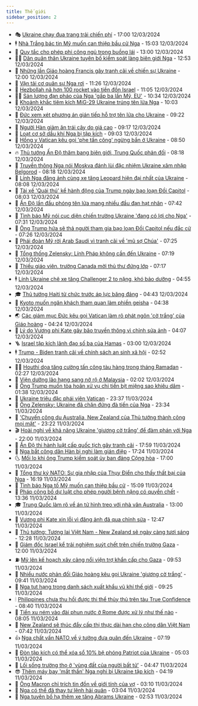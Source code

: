 ```yaml
---
title: Thế giới
sidebar_position: 2
---
```


<!-- vnexpress-the-gioi:START -->
- 🎭 [Ukraine chạy đua trang trải chiến phí](https://vnexpress.net/ukraine-chay-dua-trang-trai-chien-phi-4721179.html) - 17:00 12/03/2024
- 🕴 [Nhà Trắng bác tin Mỹ muốn can thiệp bầu cử Nga](https://vnexpress.net/nha-trang-bac-tin-my-muon-can-thiep-bau-cu-nga-4721556.html) - 15:03 12/03/2024
- 🤭 [Quy tắc cho phép phi công ngủ trong buồng lái](https://vnexpress.net/quy-tac-cho-phep-phi-cong-ngu-trong-buong-lai-4721181.html) - 13:00 12/03/2024
- 🧑‍💻 [Dân quân thân Ukraine tuyên bố kiểm soát làng biên giới Nga](https://vnexpress.net/dan-quan-than-ukraine-tuyen-bo-kiem-soat-lang-bien-gioi-nga-4721536.html) - 12:53 12/03/2024
- 🦏 [Những lần Giáo hoàng Francis gây tranh cãi về chiến sự Ukraine](https://vnexpress.net/nhung-lan-giao-hoang-francis-gay-tranh-cai-ve-chien-su-ukraine-4720902.html) - 12:00 12/03/2024
- 🦒 [Vận tải cơ quân sự Nga rơi](https://vnexpress.net/van-tai-co-quan-su-nga-roi-4721527.html) - 11:26 12/03/2024
- 🌈 [Hezbollah nã hơn 100 rocket vào tiền đồn Israel](https://vnexpress.net/hezbollah-na-hon-100-rocket-vao-tien-don-israel-4721521.html) - 11:05 12/03/2024
- 🧑‍🏫 [Sản lượng đạn pháo của Nga &#39;gấp ba lần Mỹ, EU&#39;](https://vnexpress.net/san-luong-dan-phao-cua-nga-gap-ba-lan-my-eu-4721131.html) - 10:34 12/03/2024
- 🐲 [Khoảnh khắc tiêm kích MiG-29 Ukraine trúng tên lửa Nga](https://vnexpress.net/khoanh-khac-tiem-kich-mig-29-ukraine-trung-ten-lua-nga-4721433.html) - 10:03 12/03/2024
- 🦒 [Đức xem xét phương án gián tiếp hỗ trợ tên lửa cho Ukraine](https://vnexpress.net/duc-xem-xet-phuong-an-gian-tiep-ho-tro-ten-lua-cho-ukraine-4721316.html) - 09:22 12/03/2024
- 🐻 [Người Hàn giảm ăn trái cây do giá cao](https://vnexpress.net/nguoi-han-giam-an-trai-cay-do-gia-cao-4721204.html) - 09:17 12/03/2024
- 🚀 [Loạt cơ sở dầu khí Nga bị tập kích](https://vnexpress.net/loat-co-so-dau-khi-nga-bi-tap-kich-4721407.html) - 09:03 12/03/2024
- 🥰 [Hồng y Vatican kêu gọi &#39;phe tấn công&#39; ngừng bắn ở Ukraine](https://vnexpress.net/hong-y-vatican-keu-goi-phe-tan-cong-ngung-ban-o-ukraine-4721412.html) - 08:50 12/03/2024
- 🔥 [Thủ tướng Ấn Độ thăm bang biên giới, Trung Quốc phản đối](https://vnexpress.net/thu-tuong-an-do-tham-bang-bien-gioi-trung-quoc-phan-doi-4721396.html) - 08:18 12/03/2024
- 🥳 [Truyền thông Nga nói Moskva đánh lùi đặc nhiệm Ukraine xâm nhập Belgorod](https://vnexpress.net/truyen-thong-nga-noi-moskva-danh-lui-dac-nhiem-ukraine-xam-nhap-belgorod-4721296.html) - 08:18 12/03/2024
- 💼 [Lính Nga đăng ảnh cùng xe tăng Leopard hiện đại nhất của Ukraine](https://vnexpress.net/linh-nga-dang-anh-cung-xe-tang-leopard-hien-dai-nhat-cua-ukraine-4721355.html) - 08:08 12/03/2024
- 🤡 [Tài xế &#39;Quái thú&#39; kể hành động của Trump ngày bạo loạn Đồi Capitol](https://vnexpress.net/tai-xe-quai-thu-ke-hanh-dong-cua-trump-ngay-bao-loan-doi-capitol-4721267.html) - 08:03 12/03/2024
- 🌁 [Ấn Độ lần đầu phóng tên lửa mang nhiều đầu đạn hạt nhân](https://vnexpress.net/an-do-lan-dau-phong-ten-lua-mang-nhieu-dau-dan-hat-nhan-4721374.html) - 07:42 12/03/2024
- 🤩 [Tình báo Mỹ nói cục diện chiến trường Ukraine &#39;đang có lợi cho Nga&#39;](https://vnexpress.net/tinh-bao-my-noi-cuc-dien-chien-truong-ukraine-dang-co-loi-cho-nga-4721190.html) - 07:31 12/03/2024
- 🎉 [Ông Trump hứa sẽ thả người tham gia bạo loạn Đồi Capitol nếu đắc cử](https://vnexpress.net/ong-trump-hua-se-tha-nguoi-tham-gia-bao-loan-doi-capitol-neu-dac-cu-4721325.html) - 07:26 12/03/2024
- 🎉 [Phái đoàn Mỹ rời Arab Saudi vì tranh cãi về &#39;mũ sợ Chúa&#39;](https://vnexpress.net/phai-doan-my-roi-arab-saudi-vi-tranh-cai-ve-mu-so-chua-4721351.html) - 07:25 12/03/2024
- 🌁 [Tổng thống Zelensky: Lính Pháp không cần đến Ukraine](https://vnexpress.net/tong-thong-zelensky-linh-phap-khong-can-den-ukraine-4721216.html) - 07:19 12/03/2024
- 🌊 [Thiếu giáo viên, trường Canada mời thủ thư đứng lớp](https://vnexpress.net/thieu-giao-vien-truong-canada-moi-thu-thu-dung-lop-4721263.html) - 07:17 12/03/2024
- 🕴 [Lính Ukraine chê xe tăng Challenger 2 to nặng, khó bảo dưỡng](https://vnexpress.net/linh-ukraine-che-xe-tang-challenger-2-to-nang-kho-bao-duong-4721171.html) - 04:55 12/03/2024
- 🎓 [Thủ tướng Haiti từ chức trước áp lực băng đảng](https://vnexpress.net/thu-tuong-haiti-tu-chuc-truoc-ap-luc-bang-dang-4721293.html) - 04:43 12/03/2024
- 🦩 [Kyoto muốn ngăn khách tham quan làm phiền geisha](https://vnexpress.net/kyoto-muon-ngan-khach-tham-quan-lam-phien-geisha-4721224.html) - 04:38 12/03/2024
- 🌏 [Các giám mục Đức kêu gọi Vatican làm rõ phát ngôn &#39;cờ trắng&#39; của Giáo hoàng](https://vnexpress.net/cac-giam-muc-duc-keu-goi-vatican-lam-ro-phat-ngon-co-trang-cua-giao-hoang-4721283.html) - 04:24 12/03/2024
- 🌋 [Lý do Vương phi Kate gây bão truyền thông vì chỉnh sửa ảnh](https://vnexpress.net/ly-do-vuong-phi-kate-gay-bao-truyen-thong-vi-chinh-sua-anh-4721175.html) - 04:07 12/03/2024
- 🪜 [Israel tập kích lãnh đạo số ba của Hamas](https://vnexpress.net/israel-tap-kich-lanh-dao-so-ba-cua-hamas-4721230.html) - 03:00 12/03/2024
- 🕴 [Trump - Biden tranh cãi về chính sách an sinh xã hội](https://vnexpress.net/trump-biden-tranh-cai-ve-chinh-sach-an-sinh-xa-hoi-4721201.html) - 02:52 12/03/2024
- 🧑‍🏫 [Houthi dọa tăng cường tấn công tàu hàng trong tháng Ramadan](https://vnexpress.net/houthi-doa-tang-cuong-tan-cong-tau-hang-trong-thang-ramadan-4721189.html) - 02:27 12/03/2024
- 🌮 [Viện dưỡng lão hạng sang nở rộ ở Malaysia](https://vnexpress.net/vien-duong-lao-hang-sang-no-ro-o-malaysia-4720876.html) - 02:02 12/03/2024
- 🚦 [Ông Trump muốn tòa hoãn xử vụ chi tiền bịt miệng sao khiêu dâm](https://vnexpress.net/ong-trump-muon-toa-hoan-xu-vu-chi-tien-bit-mieng-sao-khieu-dam-4721169.html) - 01:38 12/03/2024
- 💫 [Ukraine triệu đặc phái viên Vatican](https://vnexpress.net/ukraine-trieu-dac-phai-vien-vatican-4721163.html) - 23:37 11/03/2024
- 🤡 [Ông Zelensky: Ukraine đã chặn đứng đà tiến của Nga](https://vnexpress.net/ong-zelensky-ukraine-da-chan-dung-da-tien-cua-nga-4721162.html) - 23:34 11/03/2024
- 🦣 [&#39;Chuyến công du Australia, New Zealand của Thủ tướng thành công mọi mặt&#39;](https://vnexpress.net/chuyen-cong-du-australia-new-zealand-cua-thu-tuong-thanh-cong-moi-mat-4721150.html) - 23:22 11/03/2024
- 🎬 [Hoài nghi về khả năng Ukraine &#39;giương cờ trắng&#39; để đàm phán với Nga](https://vnexpress.net/hoai-nghi-ve-kha-nang-ukraine-giuong-co-trang-de-dam-phan-voi-nga-4720748.html) - 22:00 11/03/2024
- 🎉 [Ấn Độ thi hành luật cấp quốc tịch gây tranh cãi](https://vnexpress.net/an-do-thi-hanh-luat-cap-quoc-tich-gay-tranh-cai-4721138.html) - 17:59 11/03/2024
- 🎡 [Nga bắt công dân Hàn bị nghi làm gián điệp](https://vnexpress.net/nga-bat-cong-dan-han-bi-nghi-lam-gian-diep-4721142.html) - 17:24 11/03/2024
- 🌜 [Mối lo khi ông Trump kiểm soát ủy ban đảng Cộng hòa](https://vnexpress.net/moi-lo-khi-ong-trump-kiem-soat-uy-ban-dang-cong-hoa-4720759.html) - 17:00 11/03/2024
- 🎡 [Tổng thư ký NATO: Sự gia nhập của Thụy Điển cho thấy thất bại của Nga](https://vnexpress.net/tong-thu-ky-nato-su-gia-nhap-cua-thuy-dien-cho-thay-that-bai-cua-nga-4721134.html) - 16:19 11/03/2024
- 🤗 [Tình báo Nga tố Mỹ muốn can thiệp bầu cử](https://vnexpress.net/tinh-bao-nga-to-my-muon-can-thiep-bau-cu-4721118.html) - 15:09 11/03/2024
- 🦩 [Pháp công bố dự luật cho phép người bệnh nặng có quyền chết](https://vnexpress.net/phap-cong-bo-du-luat-cho-phep-nguoi-benh-nang-co-quyen-chet-4721107.html) - 13:36 11/03/2024
- 🎓 [Trung Quốc làm rõ về án tử hình treo với nhà văn Australia](https://vnexpress.net/trung-quoc-lam-ro-ve-an-tu-hinh-treo-voi-nha-van-australia-4721033.html) - 13:00 11/03/2024
- 🌁 [Vương phi Kate xin lỗi vì đăng ảnh đã qua chỉnh sửa](https://vnexpress.net/vuong-phi-kate-xin-loi-vi-dang-anh-da-qua-chinh-sua-4721112.html) - 12:47 11/03/2024
- 🤩 [Thủ tướng: Tương lai Việt Nam - New Zealand sẽ ngày càng tươi sáng](https://vnexpress.net/thu-tuong-tuong-lai-viet-nam-new-zealand-se-ngay-cang-tuoi-sang-4721111.html) - 12:28 11/03/2024
- 👹 [Giám đốc Israel kể trải nghiệm suýt chết trên chiến trường Gaza](https://vnexpress.net/giam-doc-israel-ke-trai-nghiem-suyt-chet-tren-chien-truong-gaza-4720940.html) - 12:00 11/03/2024
- ⛽️ [Mỹ lên kế hoạch xây cảng nổi viện trợ khẩn cấp cho Gaza](https://vnexpress.net/my-len-ke-hoach-xay-cang-noi-vien-tro-khan-cap-cho-gaza-4721009.html) - 09:53 11/03/2024
- 🚀 [Nhiều nước phản đối Giáo hoàng kêu gọi Ukraine &#39;giương cờ trắng&#39;](https://vnexpress.net/nhieu-nuoc-phan-doi-giao-hoang-keu-goi-ukraine-giuong-co-trang-4721008.html) - 09:41 11/03/2024
- 🎡 [Nga tụt hạng trong danh sách xuất khẩu vũ khí thế giới](https://vnexpress.net/nga-tut-hang-trong-danh-sach-xuat-khau-vu-khi-the-gioi-4720984.html) - 09:25 11/03/2024
- 🕯 [Philippines chưa thu hồi được thi thể thủy thủ trên tàu True Confidence](https://vnexpress.net/philippines-chua-thu-hoi-duoc-thi-the-thuy-thu-tren-tau-true-confidence-4720961.html) - 08:40 11/03/2024
- 🐻 [Tiền xu ném vào đài phun nước ở Rome được xử lý như thế nào](https://vnexpress.net/tien-xu-nem-vao-dai-phun-nuoc-o-rome-duoc-xu-ly-nhu-the-nao-4720342.html) - 08:05 11/03/2024
- 🚦 [New Zealand sẽ thúc đẩy cấp thị thực dài hạn cho công dân Việt Nam](https://vnexpress.net/new-zealand-se-thuc-day-cap-thi-thuc-dai-han-cho-cong-dan-viet-nam-4720959.html) - 07:42 11/03/2024
- 👍 [Nga chất vấn NATO về ý tưởng đưa quân đến Ukraine](https://vnexpress.net/nga-chat-van-nato-ve-y-tuong-dua-quan-den-ukraine-4720801.html) - 07:19 11/03/2024
- 🚀 [Đòn tập kích có thể xóa sổ 10% bệ phóng Patriot của Ukraine](https://vnexpress.net/don-tap-kich-co-the-xoa-so-10-be-phong-patriot-cua-ukraine-4720611.html) - 05:03 11/03/2024
- 🌮 [Lối sống trường thọ ở &#39;vùng đất của người bất tử&#39;](https://vnexpress.net/loi-song-truong-tho-o-vung-dat-cua-nguoi-bat-tu-4718520.html) - 04:47 11/03/2024
- 😎 [Thêm máy bay &#39;mắt thần&#39; Nga nghi bị Ukraine tập kích](https://vnexpress.net/them-may-bay-mat-than-nga-nghi-bi-ukraine-tap-kich-4720778.html) - 04:19 11/03/2024
- 🐲 [Ông Macron chỉ trích tin đồn về giới tính của vợ](https://vnexpress.net/ong-macron-chi-trich-tin-don-ve-gioi-tinh-cua-vo-4720757.html) - 03:10 11/03/2024
- 💫 [Nga có thể đã thay tư lệnh hải quân](https://vnexpress.net/nga-co-the-da-thay-tu-lenh-hai-quan-4720734.html) - 03:04 11/03/2024
- 👀 [Nga tuyên bố hạ thêm xe tăng Abrams Ukraine](https://vnexpress.net/nga-tuyen-bo-ha-them-xe-tang-abrams-ukraine-4720738.html) - 02:53 11/03/2024<!-- vnexpress-the-gioi:END -->